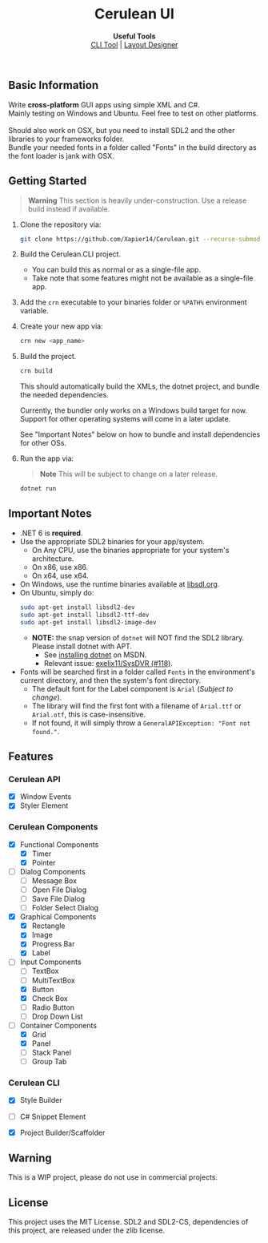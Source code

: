 <h1 align="center">Cerulean UI</h1>
<p align="center">
  <b>Useful Tools</b><br>
  <a href="#">CLI Tool</a> | 
  <a href="#">Layout Designer</a>
</p><br>
<h2>Basic Information</h2>
Write <strong>cross-platform</strong> GUI apps using simple XML and C#.<br>
Mainly testing on Windows and Ubuntu. Feel free to test on other platforms.<br>
<br>
Should also work on OSX, but you need to install SDL2 and the other libraries to your frameworks folder.<br>
Bundle your needed fonts in a folder called "Fonts" in the build directory as the font loader is jank with OSX.

<h2>Getting Started</h2>

> **Warning**
> This section is heavily under-construction. Use a release build instead if available.

1. Clone the repository via:
    ```bash
    git clone https://github.com/Xapier14/Cerulean.git --recurse-submodules
    ```
2. Build the Cerulean.CLI project.
    - You can build this as normal or as a single-file app.
    - Take note that some features might not be available as a single-file app.
3. Add the `crn` executable to your binaries folder or `%PATH%` environment variable.
4. Create your new app via:
    ```bash
    crn new <app_name>
    ```
5. Build the project.
    ```bash
    crn build
    ```
    This should automatically build the XMLs, the dotnet project, and bundle the needed dependencies.
    
    Currently, the bundler only works on a Windows build target for now. Support for other operating systems will come in a later update.
    
    See "Important Notes" below on how to bundle and install dependencies for other OSs.
6. Run the app via:
    > **Note**
    > This will be subject to change on a later release.
    ```bash
    dotnet run
    ```

<h2>Important Notes</h2>

 - .NET 6 is **required**.
 - Use the appropriate SDL2 binaries for your app/system.
    - On Any CPU, use the binaries appropriate for your system's architecture.
    - On x86, use x86.
    - On x64, use x64.
 - On Windows, use the runtime binaries available at <a href="https://libsdl.org/">libsdl.org</a>.
 - On Ubuntu, simply do:
    ```bash
    sudo apt-get install libsdl2-dev
    sudo apt-get install libsdl2-ttf-dev
    sudo apt-get install libsdl2-image-dev
    ```
    - **NOTE:** the snap version of `dotnet` will NOT find the SDL2 library. Please install dotnet with APT.
        - See <a href="https://docs.microsoft.com/en-us/dotnet/core/install/linux-ubuntu">installing dotnet</a> on MSDN.
        - Relevant issue: <a href="https://github.com/exelix11/SysDVR/issues/118">exelix11/SysDVR (#118)</a>.
 - Fonts will be searched first in a folder called `Fonts` in the environment's current directory, and then the system's font directory.
    - The default font for the Label component is `Arial` (*Subject to change*).
    - The library will find the first font with a filename of `Arial.ttf` or `Arial.otf`, this is case-insensitive.
    - If not found, it will simply throw a `GeneralAPIException: "Font not found."`.
<h2>Features</h2>

### Cerulean API
 - [x] Window Events
 - [x] Styler Element
### Cerulean Components
 - [x] Functional Components
     - [x] Timer
     - [x] Pointer
 - [ ] Dialog Components
     - [ ] Message Box
     - [ ] Open File Dialog
     - [ ] Save File Dialog
     - [ ] Folder Select Dialog
 - [x] Graphical Components
     - [x] Rectangle
     - [x] Image
     - [x] Progress Bar
     - [x] Label
 - [ ] Input Components
     - [ ] TextBox
     - [ ] MultiTextBox
     - [x] Button
     - [x] Check Box
     - [ ] Radio Button
     - [ ] Drop Down List
 - [ ] Container Components
     - [x] Grid
     - [x] Panel
     - [ ] Stack Panel
     - [ ] Group Tab
### Cerulean CLI
 - [x] Style Builder
 - [ ] C# Snippet Element
 - [x] Project Builder/Scaffolder
 
 
## Warning
This is a WIP project, please do not use in commercial projects.

## License

This project uses the MIT License.
SDL2 and SDL2-CS, dependencies of this project, are released under the zlib license.


